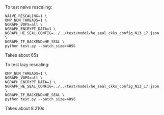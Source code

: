 

To test naive rescaling:
```
NAIVE_RESCALING=1 \
OMP_NUM_THREADS=1 \
NGRAPH_VOPS=all \
NGRAPH_ENCRYPT_DATA=1 \
NGRAPH_HE_SEAL_CONFIG=../../test/model/he_seal_ckks_config_N13_L7.json \
NGRAPH_TF_BACKEND=HE_SEAL \
python test.py --batch_size=4096
```
Takes about 65s

To test lazy rescaling:
```
OMP_NUM_THREADS=1 \
NGRAPH_VOPS=all \
NGRAPH_ENCRYPT_DATA=1 \
NGRAPH_HE_SEAL_CONFIG=../../test/model/he_seal_ckks_config_N13_L7.json \
NGRAPH_TF_BACKEND=HE_SEAL \
python test.py --batch_size=4096
```
Takes about 8.210s
